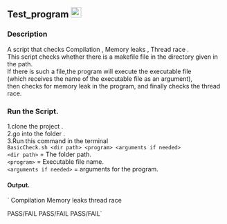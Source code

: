## Test_program <img width="24" alt="הורד" src="https://user-images.githubusercontent.com/44754325/54364865-6e2c6800-4676-11e9-80af-7f98f70c2ec9.png"><br/>
### Description
A script that checks Compilation , Memory leaks , Thread race .<br/>
This script checks whether there is a makefile file in the directory given in the path.<br/>
If there is such a file,the program will execute the executable file <br/>(which receives the name of the executable file as an argument),<br/>
then checks for memory leak in the program, and finally checks the thread race.<br/>
### Run the Script.<br/>
1.clone the project . <br/>
2.go into the folder . <br/>
3.Run this command in the terminal<br/>
`BasicCheck.sh <dir path> <program> <arguments if needed>` <br/>
  `<dir path>` = The folder path.<br/>
  `<program>` = Executable file name.<br/>
  `<arguments if needed>` = arguments for the program.<br/>
 #### Output.
` Compilation Memory leaks thread race

 PASS/FAIL PASS/FAIL PASS/FAIL`  
 

